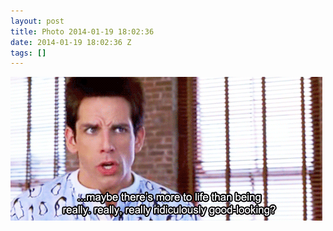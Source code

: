 ```yaml
---
layout: post
title: Photo 2014-01-19 18:02:36
date: 2014-01-19 18:02:36 Z
tags: []
---
```

![](/media/2014/01/73849225086.gif)
